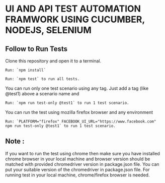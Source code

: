 # UI AND API TEST AUTOMATION FRAMWORK USING CUCUMBER, NODEJS, SELENIUM

Follow to Run Tests
-------------------

Clone this repository and open it to a terminal.
```shell
Run: `npm install`
```
```shell
Run: `npm test` to run all tests.
```
You can run only one test scenario using any tag. Just add a tag (like @test1) above a scenario name and
```shell
Run: `npm run test-only @test1` to run 1 test scenario.
```

You can run the test using mozilla firefox browser and any environment
```shell
Run: `PLATFORM="firefox" FACEBOOK_UI_URL="https://www.facebook.com" npm run test-only @test1` to run 1 test scenario.
```

Note :
------
If you want to run the test using chrome then make sure you have installed chrome browser in your local machine and browser version should be matched with provided chromedriver version in package.json file. You can put your suitable version of the chromedriver in package.json file. For running test in your local machine, chrome/firefox browser is needed.
